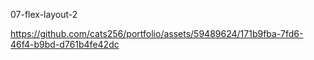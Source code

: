 07-flex-layout-2

https://github.com/cats256/portfolio/assets/59489624/171b9fba-7fd6-46f4-b9bd-d761b4fe42dc

